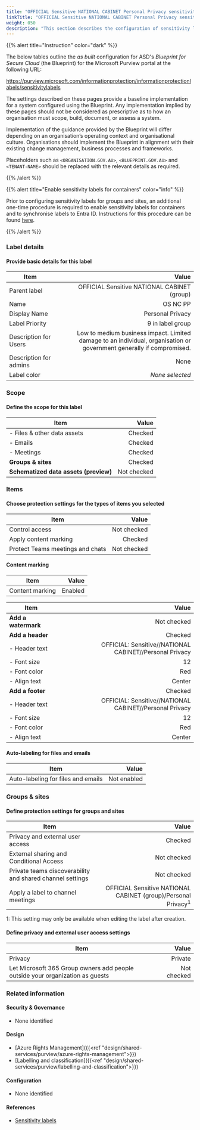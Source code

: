 ```yaml
---
title: "OFFICIAL Sensitive NATIONAL CABINET Personal Privacy sensitivity label"
linkTitle: "OFFICIAL Sensitive NATIONAL CABINET Personal Privacy sensitivity label"
weight: 050
description: "This section describes the configuration of sensitivity labels within Microsoft Purview associated with systems built according to guidance in ASD's Blueprint for Secure Cloud."
---
```


{{% alert title="Instruction" color="dark" %}}

The below tables outline the *as built* configuration for ASD's *Blueprint for Secure Cloud* (the Blueprint) for the Microsoft Purview portal at the following URL:

<https://purview.microsoft.com/informationprotection/informationprotectionlabels/sensitivitylabels>

The settings described on these pages provide a baseline implementation for a system configured using the Blueprint. Any implementation implied by these pages should not be considered as prescriptive as to how an organisation must scope, build, document, or assess a system.

Implementation of the guidance provided by the Blueprint will differ depending on an organisation’s operating context and organisational culture. Organisations should implement the Blueprint in alignment with their existing change management, business processes and frameworks.

Placeholders such as `<ORGANISATION.GOV.AU>`, `<BLUEPRINT.GOV.AU>` and `<TENANT-NAME>` should be replaced with the relevant details as required.

{{% /alert %}}

{{% alert title="Enable sensitivity labels for containers" color="info" %}}

Prior to configuring sensitivity labels for groups and sites, an additional one-time procedure is required to enable sensitivity labels for containers and to synchronise labels to Entra ID. Instructions for this procedure can be found [here](https://learn.microsoft.com/en-au/purview/sensitivity-labels-teams-groups-sites#how-to-enable-sensitivity-labels-for-containers-and-synchronize-labels).

{{% /alert %}}

### Label details

#### Provide basic details for this label

| Item                   |                                                                                                                Value |
| ---------------------- | -------------------------------------------------------------------------------------------------------------------: |
| Parent label           |                                                                          OFFICIAL Sensitive NATIONAL CABINET (group) |
| Name                   |                                                                                                             OS NC PP |
| Display Name           |                                                                                                     Personal Privacy |
| Label Priority         |                                                                                                     9 in label group |
| Description for Users  | Low to medium business impact. Limited damage to an individual, organisation or government generally if compromised. |
| Description for admins |                                                                                                                 None |
| Label color            |                                                                                                      *None selected* |

### Scope

#### Define the scope for this label

| Item                                  |       Value |
| ------------------------------------- | ----------: |
| - Files & other data assets           |     Checked |
| - Emails                              |     Checked |
| - Meetings                            |     Checked |
| **Groups & sites**                    |     Checked |
| **Schematized data assets (preview)** | Not checked |

### Items

#### Choose protection settings for the types of items you selected

| Item                             |       Value |
| -------------------------------- | ----------: |
| Control access                   | Not checked |
| Apply content marking            |     Checked |
| Protect Teams meetings and chats | Not checked |

#### Content marking

| Item            |   Value |
| --------------- | ------: |
| Content marking | Enabled |

| Item                |                                                   Value |
| ------------------- | ------------------------------------------------------: |
| **Add a watermark** |                                             Not checked |
| **Add a header**    |                                                 Checked |
| - Header text       | OFFICIAL: Sensitive//NATIONAL CABINET//Personal Privacy |
| - Font size         |                                                      12 |
| - Font color        |                                                     Red |
| - Align text        |                                                  Center |
| **Add a footer**    |                                                 Checked |
| - Header text       | OFFICIAL: Sensitive//NATIONAL CABINET//Personal Privacy |
| - Font size         |                                                      12 |
| - Font color        |                                                     Red |
| - Align text        |                                                  Center |

#### Auto-labeling for files and emails

| Item                               |       Value |
| ---------------------------------- | ----------: |
| Auto-labeling for files and emails | Not enabled |

### Groups & sites

#### Define protection settings for groups and sites

| Item                                                      |                                                                    Value |
| --------------------------------------------------------- | -----------------------------------------------------------------------: |
| Privacy and external user access                          |                                                                  Checked |
| External sharing and Conditional Access                   |                                                              Not checked |
| Private teams discoverability and shared channel settings |                                                              Not checked |
| Apply a label to channel meetings                         | OFFICIAL Sensitive NATIONAL CABINET (group)/Personal Privacy<sup>1</sup> |

1: This setting may only be available when editing the label after creation.

#### Define privacy and external user access settings

| Item                                                                          |       Value |
| ----------------------------------------------------------------------------- | ----------: |
| Privacy                                                                       |     Private |
| Let Microsoft 365 Group owners add people outside your organization as guests | Not checked |

### Related information

#### Security & Governance

* None identified
  
#### Design

* [Azure Rights Management]({{<ref "design/shared-services/purview/azure-rights-management">}})
* [Labelling and classification]({{<ref "design/shared-services/purview/labelling-and-classification">}})
  
#### Configuration

* None identified

#### References

* [Sensitivity labels](https://learn.microsoft.com/en-gb/purview/sensitivity-labels)
